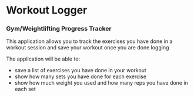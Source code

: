 # Workout Logger

### Gym/Weightlifting Progress Tracker

This application allows you to track the exercises you have done in a workout session and save your workout once you are done logging

The application will be able to:
- save a list of exercises you have done in your workout
- show how many sets you have done for each exercise
- show how much weight you used and how many reps you have done in each set
